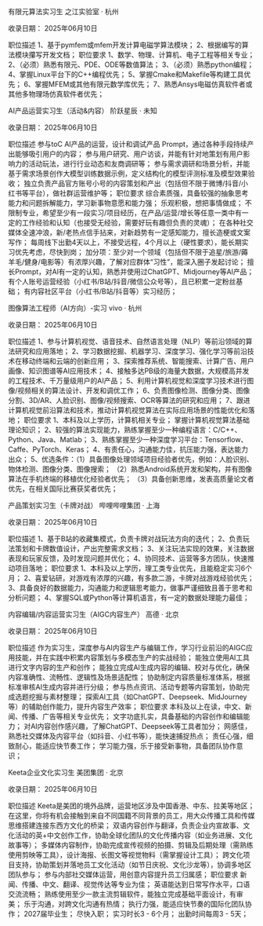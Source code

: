有限元算法实习生
之江实验室 · 杭州

收录日期： 2025年06月10日

职位描述
1、基于pymfem或mfem开发计算电磁学算法模块；
2、根据编写的算法模块攥写开发文档；
职位要求
1、数学、物理、计算机、电子工程等相关专业；
2、（必须）熟悉有限元、PDE、ODE等数值算法；
3、（必须）熟悉python编程；
4、掌握Linux平台下的C++编程优先；
5、掌握Cmake和Makefile等构建工具优先；
6、掌握MFEM或其他有限元数学库优先；
7、熟悉Ansys电磁仿真软件者或其他多物理场仿真软件者优先；


AI产品运营实习生（活动&内容）
阶跃星辰 · 未知

收录日期： 2025年06月10日

职位描述
参与toC AI产品的运营，设计和调试产品 Prompt，通过各种手段持续产出能够吸引用户的内容；
参与用户研究、用户访谈，并能有针对地策划有用户影响力的活动玩法，进行行业动态和友商调研等；
参与需求调研和场景分析，并能基于需求场景创作大模型训练数据示例，定义结构化的模型评测标准及模型效果验收；
独立负责产品官方账号小号的内容策划和产出（包括但不限于微博/抖音/小红书等平台），做社群运营维护等；
职位要求
综合素质强，具备较强的抽象思考能力和问题拆解能力，学习新事物意愿和能力强；
乐观积极，想把事情做成；
不限制专业，希望至少有一段实习/项目经历，在产品/运营/增长等任意一类中有一定的工作经验和认知（也接受无经验，需要好玩有趣但负责的灵魂）；
在各种社交媒体全速冲浪，新/老热点信手拈来，对新趋势有一定感知能力，擅长造梗或文案写作；
每周线下出勤4天以上，不接受远程，4个月以上（硬性要求），能长期实习优先考虑，尽快到岗；
加分项：至少对一个领域（包括但不限于追星/旅游/薅羊毛/健身/电影等）有浓厚兴趣，了解对应群体“习性”，能深入圈子发起讨论；
擅长Prompt，对Al有一定的认知，熟悉并使用过ChatGPT、Midjourney等AI产品；
有个人账号运营经验（小红书/B站/抖音/微信公众号等），且已积累一定粉丝基础；
有内容社区平台（小红书/B站/抖音等）实习经历；

图像算法工程师（AI方向）-实习
vivo · 杭州

收录日期： 2025年06月10日

职位描述
1、参与计算机视觉、语音技术、自然语言处理（NLP）等前沿领域的算法研究和应用落地；
2、学习数据挖掘、机器学习、深度学习、强化学习等前沿技术在移动终端和云端的创新应用；
3、探索推荐系统、智能搜索、计算广告、用户画像、知识图谱等AI应用技术；
4、接触多达PB级的海量大数据，大规模高并发的工程技术、千万量级用户的AI产品；
5、利用计算机视觉和深度学习技术进行图像/视频相关的算法设计、开发和调优工作；
6、负责图像检测、图像分类、图像分割、3D/AR、人脸识别、图像/视频搜索、OCR等算法的研究和应用；
7、跟进计算机视觉前沿算法和技术，推动计算机视觉算法在实际应用场景的性能优化和落地；
职位要求
1、本科及以上学历，计算机相关专业；
掌握计算机视觉算法基础理论知识；
2、较强的算法实现能力，熟练掌握至少一种编程语言：C/C++、Python、Java、Matlab；
3、熟练掌握至少一种深度学习平台：Tensorflow、Caffe、PyTorch、Keras；
4、有责任心，沟通能力佳，抗压能力强，表达能力出众；
5、优选条件：（1）具备图像处理领域项目经验者优先，例如：人脸识别、物体检测、图像分类、图像搜索；
（2）熟悉Android系统开发和架构，并有图像算法在手机终端的移植优化经验者优先；
（3）具备创新思维，发表高质量论文者优先，在相关国际比赛获奖者优先；


产品策划实习生（卡牌对战）
哔哩哔哩集团 · 上海

收录日期： 2025年06月10日

职位描述
1、基于B站的收藏集模式，负责卡牌对战玩法方向的迭代；
2、负责玩法策划和卡牌数值设计，产出完整需求文档；
3、关注玩法实现的效果，关注数据表现和玩家反馈，及时发现问题并优化；
4、协同技术、运营等多方团队，快速推动项目落地；
职位要求
1、本科及以上学历，理工类专业优先，且能稳定实习6个月；
2、喜爱钻研，对游戏有浓厚的兴趣，有多款二游，卡牌对战游戏经验优先；
3、具备良好的数据能力，沟通能力和逻辑思考能力，做事严谨细致且善于思考和分析问题；
4、掌握SQL或Python等计算机语言，有一定的数据处理能力最佳；

内容编辑/内容运营实习生（AIGC内容生产）
高德 · 北京

收录日期： 2025年06月10日

职位描述
作为实习生，深度参与AI内容生产与编辑工作，学习行业前沿的AIGC应用技能，并在实践中积累内容策划与多模态生产的实战经验；
能独立使用AI工具进行文字内容的生产和创作；
能独立完成AI生成内容的编辑、校对与优化，确保内容准确性、流畅性、逻辑性及场景适配性；
协助制定内容质量标准体系，根据标准审核AI生成内容并进行分级；
参与热点资讯、活动专题等内容策划，协助完成选题挖掘与素材整理；
探索AI工具（如ChatGPT、Deepseek、MidJourney等）的辅助创作能力，提升内容生产效率；
职位要求
本科及以上在读，中文、新闻、传播、广告等相关专业优先；
文字功底扎实，具备基础的内容创作和编辑能力；
对AI内容创作感兴趣，了解ChatGPT、Deepseek等工具者加分；
网感佳，熟悉社交媒体及内容平台（如抖音、小红书等），能快速捕捉热点；
责任心强，细致耐心，能适应快节奏工作；
学习能力强，乐于接受新事物，具备团队协作意识；


Keeta企业文化实习生
美团集团 · 北京

收录日期： 2025年06月10日

职位描述
Keeta是美团的境外品牌，运营地区涉及中国香港、中东、拉美等地区；
在这里，你将有机会接触到来自不同国籍不同背景的员工，用大众传播工具和传媒思维搭建连接东西方文化的桥梁；
双语内容创作与翻译，负责企业内宣故事、文化活动的英+中文创作工作，协助全球化团队的文化传播内容（如业务进展、文化故事等）；
多媒体内容制作，协助完成宣传视频的拍摄、剪辑及后期处理（需熟练使用剪映等工具），设计海报、长图文等视觉物料（需掌握设计工具）；
跨文化项目支持，协助策划并落地员工文化活动（如节日庆祝、文化沙龙等），协调多地区团队参与；
参与内部社交媒体运营，用创意内容提升员工归属感；
职位要求
新闻、传播、中文、翻译、视觉传达等专业为佳；
英语能达到日常写作水平，口语交流流畅；
熟练使用至少一款主流剪辑软件，能独立完成基础平面设计，有审美；
乐于沟通，对跨文化沟通有热情；
执行力强，能适应快节奏的国际化团队协作；
2027届毕业生；
尽快入职；
实习时长3 - 6个月；
出勤时间每周3 - 5天；
